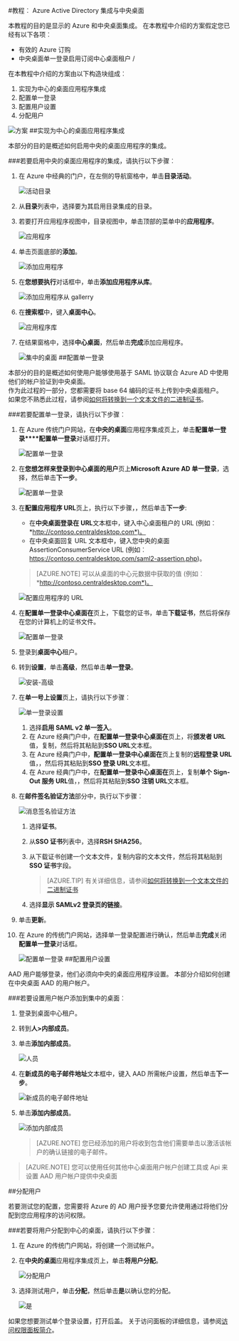 <properties 
    pageTitle="教程︰ Azure Active Directory 集成与中央桌面 |Microsoft Azure" 
    description="了解如何使用 Azure Active Directory 中心桌面启用单一登录、 自动化资源调配，以及更多 ！" 
    services="active-directory" 
    authors="jeevansd"  
    documentationCenter="na" 
    manager="femila"/>
<tags 
    ms.service="active-directory" 
    ms.devlang="na" 
    ms.topic="article" 
    ms.tgt_pltfrm="na" 
    ms.workload="identity" 
    ms.date="09/29/2016" 
    ms.author="jeedes" />

#<a name="tutorial-azure-active-directory-integration-with-central-desktop"></a>教程︰ Azure Active Directory 集成与中央桌面

本教程的目的是显示的 Azure 和中央桌面集成。 在本教程中介绍的方案假定您已经有以下各项︰

-   有效的 Azure 订购
-   中央桌面单一登录启用订阅中心桌面租户 /

在本教程中介绍的方案由以下构造块组成︰

1.  实现为中心的桌面应用程序集成
2.  配置单一登录
3.  配置用户设置
4.  分配用户

![方案](./media/active-directory-saas-central-desktop-tutorial/IC769558.png "方案")
##<a name="enabling-the-application-integration-for-central-desktop"></a>实现为中心的桌面应用程序集成

本部分的目的是概述如何启用中央的桌面应用程序的集成。

###<a name="to-enable-the-application-integration-for-central-desktop-perform-the-following-steps"></a>若要启用中央的桌面应用程序的集成，请执行以下步骤︰

1.  在 Azure 中经典的门户，在左侧的导航窗格中，单击**目录活动**。

    ![活动目录](./media/active-directory-saas-central-desktop-tutorial/IC700993.png "活动目录")

2.  从**目录**列表中，选择要为其启用目录集成的目录。

3.  若要打开应用程序视图中，目录视图中，单击顶部的菜单中的**应用程序**。

    ![应用程序](./media/active-directory-saas-central-desktop-tutorial/IC700994.png "应用程序")

4.  单击页面底部的**添加**。

    ![添加应用程序](./media/active-directory-saas-central-desktop-tutorial/IC749321.png "添加应用程序")

5.  在**您想要执行**对话框中，单击**添加应用程序从库**。

    ![添加应用程序从 gallerry](./media/active-directory-saas-central-desktop-tutorial/IC749322.png "添加应用程序从 gallerry")

6.  在**搜索框**中，键入**桌面中心**。

    ![应用程序库](./media/active-directory-saas-central-desktop-tutorial/IC769559.png "应用程序库")

7.  在结果窗格中，选择**中心桌面**，然后单击**完成**添加应用程序。

    ![集中的桌面](./media/active-directory-saas-central-desktop-tutorial/IC769560.png "集中的桌面")
##<a name="configuring-single-sign-on"></a>配置单一登录

本部分的目的是概述如何使用户能够使用基于 SAML 协议联合 Azure AD 中使用他们的帐户验证到中央桌面。  
作为此过程的一部分，您都需要将 base 64 编码的证书上传到中央桌面租户。  
如果您不熟悉此过程，请参阅[如何将转换到一个文本文件的二进制证书](http://youtu.be/PlgrzUZ-Y1o)。



###<a name="to-configure-single-sign-on-perform-the-following-steps"></a>若要配置单一登录，请执行以下步骤︰

1.  在 Azure 传统门户网站，在**中央的桌面**应用程序集成页上，单击**配置单一登录****配置单一登录**对话框打开。

    ![配置单一登录](./media/active-directory-saas-central-desktop-tutorial/IC749323.png "配置单一登录")

2.  在**您想怎样来登录到中心桌面的用户**页上**Microsoft Azure AD 单一登录**，选择，然后单击**下一步**。

    ![配置单一登录](./media/active-directory-saas-central-desktop-tutorial/IC777628.png "配置单一登录")

3.  在**配置应用程序 URL**页上，执行以下步骤，，然后单击**下一步**: 

    -   在**中央桌面登录在 URL**文本框中，键入中心桌面租户的 URL (例如︰ *http://contoso.centraldesktop.com*)。
    -   在中央桌面回复 URL 文本框中，键入您中央的桌面 AssertionConsumerService URL (例如︰ https://contoso.centraldesktop.com/saml2-assertion.php)。

    >[AZURE.NOTE] 可以从桌面的中心元数据中获取的值 (例如︰ *http://contoso.centraldesktop.com*)。

    ![配置应用程序的 URL](./media/active-directory-saas-central-desktop-tutorial/IC769561.png "配置应用程序的 URL")

4.  在**配置单一登录中心桌面在**页上，下载您的证书，单击**下载证书**，然后将保存在您的计算机上的证书文件。

    ![配置单一登录](./media/active-directory-saas-central-desktop-tutorial/IC769562.png "配置单一登录")

5.  登录到**桌面中心**租户。

6.  转到**设置**，单击**高级**，然后单击**单一登录**。

    ![安装-高级](./media/active-directory-saas-central-desktop-tutorial/IC769563.png "安装-高级")

7.  在**单一号上设置**页上，请执行以下步骤︰

    ![单一登录设置](./media/active-directory-saas-central-desktop-tutorial/IC769564.png "单一登录设置")

    1.  选择**启用 SAML v2 单一签入**。
    2.  在 Azure 经典门户中，在**配置单一登录中心桌面在**页上，将**颁发者 URL**值，复制，然后将其粘贴到**SSO URL**文本框。
    3.  在 Azure 经典门户中，**配置单一登录中心桌面在**页上复制的**远程登录 URL**值，，然后将其粘贴到**SSO 登录 URL**文本框。
    4.  在 Azure 经典门户中，在**配置单一登录中心桌面在**页上，复制**单个 Sign-Out 服务 URL**值，，然后将其粘贴到**SSO 注销 URL**文本框。

8.  在**邮件签名验证方法**部分中，执行以下步骤︰

    ![消息签名验证方法](./media/active-directory-saas-central-desktop-tutorial/IC769565.png "消息签名验证方法")

    1.  选择**证书**。
    2.  从**SSO 证书**列表中，选择**RSH SHA256**。
    3.  从下载证书创建一个文本文件，复制内容的文本文件，然后将其粘贴到**SSO 证书**字段。  

        >[AZURE.TIP] 有关详细信息，请参阅[如何将转换到一个文本文件的二进制证书](http://youtu.be/PlgrzUZ-Y1o)

    4.  选择**显示 SAMLv2 登录页的链接**。

9.  单击**更新**。

10. 在 Azure 的传统门户网站，选择单一登录配置进行确认，然后单击**完成**关闭**配置单一登录**对话框。

    ![配置单一登录](./media/active-directory-saas-central-desktop-tutorial/IC769566.png "配置单一登录")
##<a name="configuring-user-provisioning"></a>配置用户设置

AAD 用户能够登录，他们必须向中央的桌面应用程序设置。 本部分介绍如何创建在中央桌面 AAD 的用户帐户。

###<a name="to-provision-user-accounts-to-central-desktop"></a>若要设置用户帐户添加到集中的桌面︰

1.  登录到桌面中心租户。

2.  转到**人\>内部成员**。

3.  单击**添加内部成员**。

    ![人员](./media/active-directory-saas-central-desktop-tutorial/IC781051.png "人员")

4.  在**新成员的电子邮件地址**文本框中，键入 AAD 所需帐户设置，然后单击**下一步**。

    ![新成员的电子邮件地址](./media/active-directory-saas-central-desktop-tutorial/IC781052.png "新成员的电子邮件地址")

5.  单击**添加内部成员**。

    ![添加内部成员](./media/active-directory-saas-central-desktop-tutorial/IC781053.png "添加内部成员")

    >[AZURE.NOTE] 您已经添加的用户将收到包含他们需要单击以激活该帐户的确认链接的电子邮件。

>[AZURE.NOTE] 您可以使用任何其他中心桌面用户帐户创建工具或 Api 来设置 AAD 用户帐户提供中央桌面

##<a name="assigning-users"></a>分配用户

若要测试您的配置，您需要将 Azure 的 AD 用户授予您要允许使用通过将他们分配到您应用程序的访问权限。

###<a name="to-assign-users-to-central-desktop-perform-the-following-steps"></a>若要将用户分配到中心的桌面，请执行以下步骤︰

1.  在 Azure 的传统门户网站，将创建一个测试帐户。

2.  在**中央的桌面**应用程序集成页上，单击**将用户分配**。

    ![分配用户](./media/active-directory-saas-central-desktop-tutorial/IC769567.png "分配用户")

3.  选择测试用户，单击**分配**，然后单击**是**以确认您的分配。

    ![是](./media/active-directory-saas-central-desktop-tutorial/IC767830.png "是")

如果您想要测试单个登录设置，打开后盖。 关于访问面板的详细信息，请参阅[访问权限面板简介](active-directory-saas-access-panel-introduction.md)。
